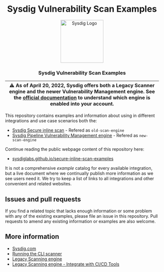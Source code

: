 <div align="center">

# Sysdig Vulnerability Scan Examples

<p align="center">
  <img alt="Sysdig Logo" src="https://avatars.githubusercontent.com/u/5068817" height="140" />
  <h3 align="center">Sysdig Vulnerability Scan Examples</h3>
</p>

| :warning: **As of April 20, 2022, Sysdig offers both a Legacy Scanner engine and the newer Vulnerability Management engine. See the [official documentation](https://docs.sysdig.com/en/docs/sysdig-secure/scanning/new-scanning-engine/#which-engine-is-enabled-now) to understand which engine is enabled into your account.** |
| --- |

</div>

This repository contains examples and information about using in different integrations and use case scenarios both the:

* [Sysdig Secure inline scan](https://docs.sysdig.com/en/integrate-with-ci-cd-tools.html) - Refered as `old-scan-engine`
* [Sysdig Pipeline Vulnerability Management engine](https://docs.sysdig.com/en/docs/sysdig-secure/vulnerabilities/pipeline/) - Refered as `new-scan-engine`

Continue reading the public webpage content of this repository here:

* [sysdiglabs.github.io/secure-inline-scan-examples](https://sysdiglabs.github.io/secure-inline-scan-examples)

It is not a comprehensive _example_ catalog for every available integration, but a live document where we continually publish more information as we see users need it. We try to keep a list of links to all integrations and other convenient and related websites.

## Issues and pull requests

If you find a related topic that lacks enough information or some problem with any of the existing examples, please file an issue in this repository. Pull requests to amend any existing information or examples are also welcome.

## More information

* [Sysdig.com](https://sysdig.com)
* [Running the CLI scanner](https://docs.sysdig.com/en/docs/sysdig-secure/vulnerabilities/pipeline/#running-the-cli-scanner)
* [Legacy Scanning engine](https://docs.sysdig.com/en/docs/sysdig-secure/scanning/)
* [Legacy Scanning engine - Integrate with CI/CD Tools](https://docs.sysdig.com/en/docs/sysdig-secure/scanning/integrate-with-cicd-tools/)
